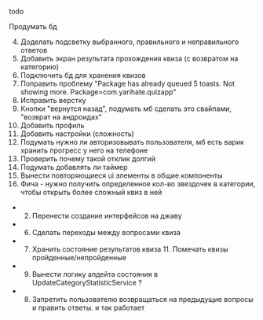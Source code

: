 todo 


Продумать бд 

4. Доделать подсветку выбранного, правильного и неправильного ответов
7. Добавить экран результата прохождения квиза (с возвратом на категорию)
3. Подключить бд для хранения квизов
4. Поправить проблему "Package has already queued 5 toasts. Not showing more. Package=com.yarihate.quizapp"
1. Исправить верстку
8. Кнопки "вернутся назад", подумать мб сделать это свайпами, "возврат на андроидах"
9. Добавить профиль
10. Добавить настройки (сложность)
12. Подумать нужно ли авторизовывать пользователя, мб есть варик хранить прогресс у него на телефоне 
13. Проверить почему такой отклик долгий 
14. Подумать добавлять ли таймер 
5. Вынести повторяющиеся ui элементы в общие компоненты 
6. Фича - нужно получить определенное кол-во звездочек в категории, чтобы открыть более сложный квиз в ней 

+ 2. Перенести создание интерфейсов на джаву
+ 6. Сделать переходы между вопросами квиза
+ 7. Хранить состояние результатов квиза 11. Помечать квизы пройденные/непройденные
+ 9. Вынести логику апдейта состояния в UpdateCategoryStatisticService ?
+ 8. Запретить пользователю возвращаться на предыдущие вопросы и править ответы. и так работает 